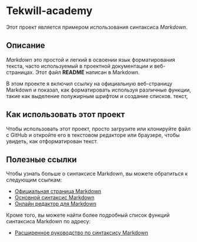 # Tekwill-academy
Этот проект является примером использования синтаксиса *Markdown*.

## Описание
*Markdown* это простой и легкий в освоении язык форматирования текста, часто используемый в проектной
документации и веб-страницах. Этот файл **README** написан в Markdown.

В этом проекте я включил ссылку на официальную веб-страницу Markdown и показал, как форматировать
используя различные функции, такие как выделение полужирным шрифтом и создание списков.
текст,

## Как использовать этот проект
Чтобы использовать этот проект, просто загрузите или клонируйте файл с GitHub и откройте его в текстовом
редакторе или браузере, чтобы увидеть, как отформатирован текст.

## Полезные ссылки
Чтобы узнать больше о синтаксисе Markdown, вы можете обратиться к следующим ссылкам:
- [Официальная страница Markdown](https://www.markdownguide.org)
- [Основной синтаксис Markdown](https://www.markdownguide.org/basic-syntax/)
- [Онлайн редактор для Markdown](https://stackedit.io/)

Кроме того, вы можете найти более подробный список функций синтаксиса Markdown по адресу:

- [Расширенное руководство по синтаксису Markdown](https://www.markdownguide.org/extended-syntax/)
